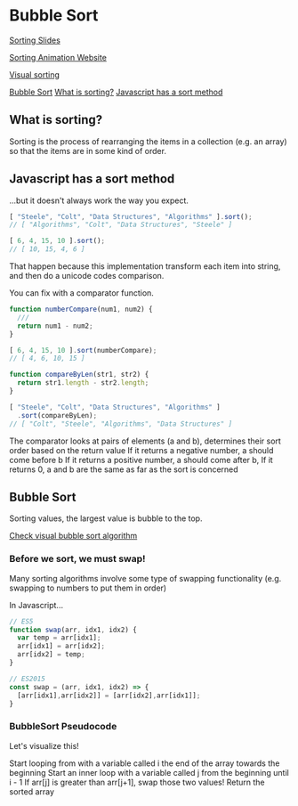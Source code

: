 # Bubble Sort

[Sorting Slides](https://cs.slides.com/colt_steele/elementary-sorting-algorithms)

[Sorting Animation Website](https://www.toptal.com/developers/sorting-algorithms)

[Visual sorting](https://visualgo.net/en/sorting)

[Bubble Sort](#bubble-sort)
[What is sorting?](#what-is-sorting)
[Javascript has a sort method](#javascript-has-a-sort-method)

## What is sorting?

Sorting is the process of rearranging the items in a collection (e.g. an array) so that the items are in some kind of order.

## Javascript has a sort method

...but it doesn't always work the way you expect.

```js
[ "Steele", "Colt", "Data Structures", "Algorithms" ].sort();
// [ "Algorithms", "Colt", "Data Structures", "Steele" ]

[ 6, 4, 15, 10 ].sort();
// [ 10, 15, 4, 6 ]
```

That happen because this implementation transform each item into string, and then do a unicode codes comparison.

You can fix with a comparator function.

```js
function numberCompare(num1, num2) {
  ///
  return num1 - num2;
}

[ 6, 4, 15, 10 ].sort(numberCompare);
// [ 4, 6, 10, 15 ]

function compareByLen(str1, str2) {
  return str1.length - str2.length;
}

[ "Steele", "Colt", "Data Structures", "Algorithms" ]
  .sort(compareByLen);
// [ "Colt", "Steele", "Algorithms", "Data Structures" ]
```

The comparator looks at pairs of elements (a and b), determines their sort order based on the return value
If it returns a negative number, a should come before b
If it returns a positive number, a should come after b,
If it returns 0, a and b are the same as far as the sort is concerned

## Bubble Sort

Sorting values, the largest value is bubble to the top.

[Check visual bubble sort algorithm](https://visualgo.net/en/sorting)

### Before we sort, we must swap!

Many sorting algorithms involve some type of swapping functionality (e.g. swapping to numbers to put them in order)


In Javascript...
```js
// ES5
function swap(arr, idx1, idx2) {
  var temp = arr[idx1];
  arr[idx1] = arr[idx2];
  arr[idx2] = temp;
}

// ES2015
const swap = (arr, idx1, idx2) => {
  [arr[idx1],arr[idx2]] = [arr[idx2],arr[idx1]];
}
```
### BubbleSort Pseudocode
Let's visualize this!

Start looping from with a variable called i the end of the array towards the beginning
Start an inner loop with a variable called j from the beginning until i - 1
If arr[j] is greater than arr[j+1], swap those two values!
Return the sorted array